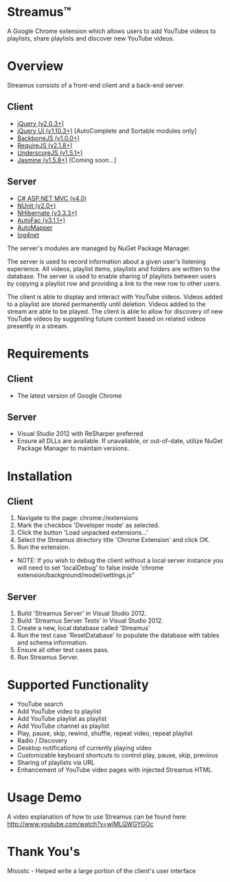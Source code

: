 Streamus™
=========

A Google Chrome extension which allows users to add YouTube videos to playlists, share playlists and discover new YouTube videos.

Overview
========

Streamus consists of a front-end client and a back-end server.

Client
------
* [jQuery (v2.0.3+)](http://jquery.com/)
* [jQuery UI (v1.10.3+)](http://jqueryui.com/) [AutoComplete and Sortable modules only]
* [BackboneJS (v1.0.0+)](http://backbonejs.org/)
* [RequireJS (v2.1.8+)](http://requirejs.org/)
* [UnderscoreJS (v1.5.1+)](http://underscorejs.org/)
* [Jasmine (v1.5.8+)](http://pivotal.github.io/jasmine/) [Coming soon...]

Server
------

* [C# ASP.NET MVC (v4.0)](http://www.asp.net/mvc/mvc4)
* [NUnit (v2.0+)](http://www.nunit.org/)
* [NHibernate (v3.3.3+)](http://nhforge.org/)
* [AutoFac (v3.1.1+)](https://code.google.com/p/autofac/)
* [AutoMapper](https://github.com/AutoMapper/AutoMapper)
* [log4net](http://logging.apache.org/log4net/)

The server's modules are managed by NuGet Package Manager.

The server is used to record information about a given user's listening experience. All videos, playlist items, playlists and folders are written to the database.
The server is used to enable sharing of playlists between users by copying a playlist row and providing a link to the new row to other users.

The client is able to display and interact with YouTube videos. Videos added to a playlist are stored permanently until deletion. Videos added to the stream are able to be played.
The client is able to allow for discovery of new YouTube videos by suggesting future content based on related videos presently in a stream.

Requirements
============

Client
------
* The latest version of Google Chrome

Server
------
* Visual Studio 2012 with ReSharper preferred
* Ensure all DLLs are available. If unavailable, or out-of-date, utilize NuGet Package Manager to maintain versions.

Installation
========

Client
------
1. Navigate to the page: chrome://extensions
2. Mark the checkbox 'Developer mode' as selected.
3. Click the button 'Load unpacked extensions...'
4. Select the Streamus directory title 'Chrome Extension' and click OK.
5. Run the extension.

* NOTE: If you wish to debug the client without a local server instance you will need to set 'localDebug' to false inside 'chrome extension/background/model/settings.js"

Server
------
1. Build 'Streamus Server' in Visual Studio 2012.
2. Build 'Streamus Server Tests' in Visual Studio 2012.
3. Create a new, local database called 'Streamus'
4. Run the test case 'ResetDatabase' to populate the database with tables and schema information.
5. Ensure all other test cases pass.
6. Run Streamus Server.

Supported Functionality
========

* YouTube search
* Add YouTube video to playlist
* Add YouTube playlist as playlist
* Add YouTube channel as playlist
* Play, pause, skip, rewind, shuffle, repeat video, repeat playlist
* Radio / Discovery
* Desktop notifications of currently playing video
* Customizable keyboard shortcuts to control play, pause, skip, previous
* Sharing of playlists via URL
* Enhancement of YouTube video pages with injected Streamus HTML
 
Usage Demo
========

A video explanation of how to use Streamus can be found here: http://www.youtube.com/watch?v=wjMLQWGYGOc

Thank You's
========

Misostc - Helped write a large portion of the client's user interface

